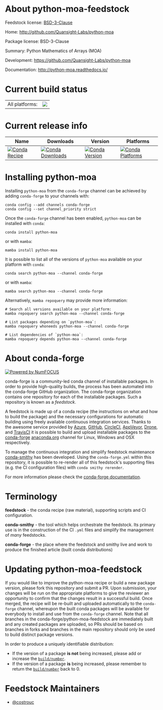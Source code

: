 About python-moa-feedstock
==========================

Feedstock license: [BSD-3-Clause](https://github.com/conda-forge/python-moa-feedstock/blob/main/LICENSE.txt)

Home: http://github.com/Quansight-Labs/python-moa

Package license: BSD-3-Clause

Summary: Python Mathematics of Arrays (MOA)

Development: https://github.com/Quansight-Labs/python-moa

Documentation: http://python-moa.readthedocs.io/

Current build status
====================


<table><tr><td>All platforms:</td>
    <td>
      <a href="https://dev.azure.com/conda-forge/feedstock-builds/_build/latest?definitionId=6537&branchName=main">
        <img src="https://dev.azure.com/conda-forge/feedstock-builds/_apis/build/status/python-moa-feedstock?branchName=main">
      </a>
    </td>
  </tr>
</table>

Current release info
====================

| Name | Downloads | Version | Platforms |
| --- | --- | --- | --- |
| [![Conda Recipe](https://img.shields.io/badge/recipe-python--moa-green.svg)](https://anaconda.org/conda-forge/python-moa) | [![Conda Downloads](https://img.shields.io/conda/dn/conda-forge/python-moa.svg)](https://anaconda.org/conda-forge/python-moa) | [![Conda Version](https://img.shields.io/conda/vn/conda-forge/python-moa.svg)](https://anaconda.org/conda-forge/python-moa) | [![Conda Platforms](https://img.shields.io/conda/pn/conda-forge/python-moa.svg)](https://anaconda.org/conda-forge/python-moa) |

Installing python-moa
=====================

Installing `python-moa` from the `conda-forge` channel can be achieved by adding `conda-forge` to your channels with:

```
conda config --add channels conda-forge
conda config --set channel_priority strict
```

Once the `conda-forge` channel has been enabled, `python-moa` can be installed with `conda`:

```
conda install python-moa
```

or with `mamba`:

```
mamba install python-moa
```

It is possible to list all of the versions of `python-moa` available on your platform with `conda`:

```
conda search python-moa --channel conda-forge
```

or with `mamba`:

```
mamba search python-moa --channel conda-forge
```

Alternatively, `mamba repoquery` may provide more information:

```
# Search all versions available on your platform:
mamba repoquery search python-moa --channel conda-forge

# List packages depending on `python-moa`:
mamba repoquery whoneeds python-moa --channel conda-forge

# List dependencies of `python-moa`:
mamba repoquery depends python-moa --channel conda-forge
```


About conda-forge
=================

[![Powered by
NumFOCUS](https://img.shields.io/badge/powered%20by-NumFOCUS-orange.svg?style=flat&colorA=E1523D&colorB=007D8A)](https://numfocus.org)

conda-forge is a community-led conda channel of installable packages.
In order to provide high-quality builds, the process has been automated into the
conda-forge GitHub organization. The conda-forge organization contains one repository
for each of the installable packages. Such a repository is known as a *feedstock*.

A feedstock is made up of a conda recipe (the instructions on what and how to build
the package) and the necessary configurations for automatic building using freely
available continuous integration services. Thanks to the awesome service provided by
[Azure](https://azure.microsoft.com/en-us/services/devops/), [GitHub](https://github.com/),
[CircleCI](https://circleci.com/), [AppVeyor](https://www.appveyor.com/),
[Drone](https://cloud.drone.io/welcome), and [TravisCI](https://travis-ci.com/)
it is possible to build and upload installable packages to the
[conda-forge](https://anaconda.org/conda-forge) [anaconda.org](https://anaconda.org/)
channel for Linux, Windows and OSX respectively.

To manage the continuous integration and simplify feedstock maintenance
[conda-smithy](https://github.com/conda-forge/conda-smithy) has been developed.
Using the ``conda-forge.yml`` within this repository, it is possible to re-render all of
this feedstock's supporting files (e.g. the CI configuration files) with ``conda smithy rerender``.

For more information please check the [conda-forge documentation](https://conda-forge.org/docs/).

Terminology
===========

**feedstock** - the conda recipe (raw material), supporting scripts and CI configuration.

**conda-smithy** - the tool which helps orchestrate the feedstock.
                   Its primary use is in the construction of the CI ``.yml`` files
                   and simplify the management of *many* feedstocks.

**conda-forge** - the place where the feedstock and smithy live and work to
                  produce the finished article (built conda distributions)


Updating python-moa-feedstock
=============================

If you would like to improve the python-moa recipe or build a new
package version, please fork this repository and submit a PR. Upon submission,
your changes will be run on the appropriate platforms to give the reviewer an
opportunity to confirm that the changes result in a successful build. Once
merged, the recipe will be re-built and uploaded automatically to the
`conda-forge` channel, whereupon the built conda packages will be available for
everybody to install and use from the `conda-forge` channel.
Note that all branches in the conda-forge/python-moa-feedstock are
immediately built and any created packages are uploaded, so PRs should be based
on branches in forks and branches in the main repository should only be used to
build distinct package versions.

In order to produce a uniquely identifiable distribution:
 * If the version of a package **is not** being increased, please add or increase
   the [``build/number``](https://docs.conda.io/projects/conda-build/en/latest/resources/define-metadata.html#build-number-and-string).
 * If the version of a package **is** being increased, please remember to return
   the [``build/number``](https://docs.conda.io/projects/conda-build/en/latest/resources/define-metadata.html#build-number-and-string)
   back to 0.

Feedstock Maintainers
=====================

* [@costrouc](https://github.com/costrouc/)

